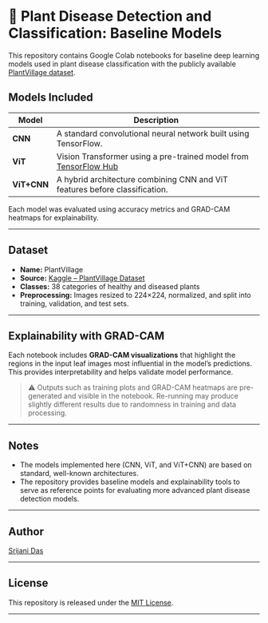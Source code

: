 # 🌿 Plant Disease Detection and Classification: Baseline Models

This repository contains Google Colab notebooks for baseline deep learning models used in plant disease classification with the publicly available [PlantVillage dataset](https://www.kaggle.com/datasets/abdallahalidev/plantvillage-dataset).


## Models Included 

| Model         | Description                                                                 |
|---------------|-----------------------------------------------------------------------------|
| **CNN**       | A standard convolutional neural network built using TensorFlow. |
| **ViT**       | Vision Transformer using a pre-trained model from [TensorFlow Hub](https://tfhub.dev/sayakpaul/vit_b16_fe/1)            |
| **ViT+CNN**   | A hybrid architecture combining CNN and ViT features before classification.  |

Each model was evaluated using accuracy metrics and GRAD-CAM heatmaps for explainability.

---

## Dataset

- **Name:** PlantVillage
- **Source:** [Kaggle – PlantVillage Dataset](https://www.kaggle.com/datasets/abdallahalidev/plantvillage-dataset)
- **Classes:** 38 categories of healthy and diseased plants
- **Preprocessing:** Images resized to 224×224, normalized, and split into training, validation, and test sets.

---

## Explainability with GRAD-CAM

Each notebook includes **GRAD-CAM visualizations** that highlight the regions in the input leaf images most influential in the model’s predictions. This provides interpretability and helps validate model performance.

> ⚠️ Outputs such as training plots and GRAD-CAM heatmaps are pre-generated and visible in the notebook. Re-running may produce slightly different results due to randomness in training and data processing.

---

## Notes
- The models implemented here (CNN, ViT, and ViT+CNN) are based on standard, well-known architectures.
- The repository provides baseline models and explainability tools to serve as reference points for evaluating more advanced plant disease detection models.

---

## Author
[Srijani Das](https://github.com/Srijani-Das07)

---

## License
This repository is released under the [MIT License](LICENSE).

---
